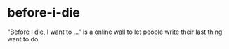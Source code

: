 before-i-die
============

"Before I die, I want to ..." is a online wall to let people write their last thing want to do.
